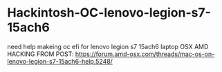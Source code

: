 # Hackintosh-OC-lenovo-legion-s7-15ach6
need help makeing oc efi for lenovo legion s7 15ach6 laptop
OSX AMD HACKING FROM POST: https://forum.amd-osx.com/threads/mac-os-on-lenovo-legion-s7-15ach6-help.5248/
